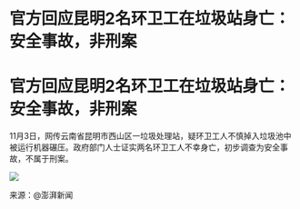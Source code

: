 # 官方回应昆明2名环卫工在垃圾站身亡：安全事故，非刑案

# 官方回应昆明2名环卫工在垃圾站身亡：安全事故，非刑案

11月3日，网传云南省昆明市西山区一垃圾处理站，疑环卫工人不慎掉入垃圾池中被运行机器碾压。政府部门人士证实两名环卫工人不幸身亡，初步调查为安全事故，不属于刑案。

![](https://inews.gtimg.com/om_bt/OuxnCqbKZ_7XLe1Ufv0It-3s8a5TwFxpzxjjrgicxNqNwAA/1000)

来源：@澎湃新闻


